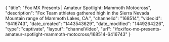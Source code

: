 {
    "title": "Fox MX Presents | Amateur Spotlight: Mammoth Motocross",
    "description": "Fox Team athletes gathered high in the Sierra Nevada Mountain range of Mammoth Lakes, CA.",
    "channelid": "168514",
    "videoid": "6416743",
    "date_created": "1443543629",
    "date_modified": "1449264226",
    "type": "captivate",
    "layout": "channelVideo",
    "url": "\/fox\/fox-mx-presents-amateur-spotlight-mammoth-motocross\/168514-6416743"
}
